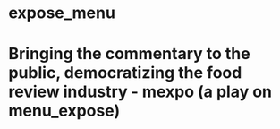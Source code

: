 # expose_menu
# Bringing the commentary to the public, democratizing the food review industry - mexpo (a play on menu_expose)
